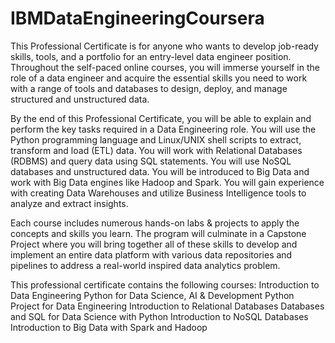 # IBMDataEngineeringCoursera
This Professional Certificate is for anyone who wants to develop job-ready skills, tools, and a portfolio for an entry-level data engineer position. Throughout the self-paced online courses, you will immerse yourself in the role of a data engineer and acquire the essential skills you need to work with a range of tools and databases to design, deploy, and manage structured and unstructured data.

By the end of this Professional Certificate, you will be able to explain and perform the key tasks required in a Data Engineering role. You will use the Python programming language and Linux/UNIX shell scripts to extract, transform and load (ETL) data. You will work with Relational Databases (RDBMS) and query data using SQL statements. You will use NoSQL databases and unstructured data. You will be introduced to Big Data and work with Big Data engines like Hadoop and Spark. You will gain experience with creating Data Warehouses and utilize Business Intelligence tools to analyze and extract insights.

Each course includes numerous hands-on labs & projects to apply the concepts and skills you learn. The program will culminate in a Capstone Project where you will bring together all of these skills to develop and implement an entire data platform with various data repositories and pipelines to address a real-world inspired data analytics problem.

This professional certificate contains the following courses:
Introduction to Data Engineering
Python for Data Science, AI & Development
Python Project for Data Engineering
Introduction to Relational Databases
Databases and SQL for Data Science with Python
Introduction to NoSQL Databases
Introduction to Big Data with Spark and Hadoop
